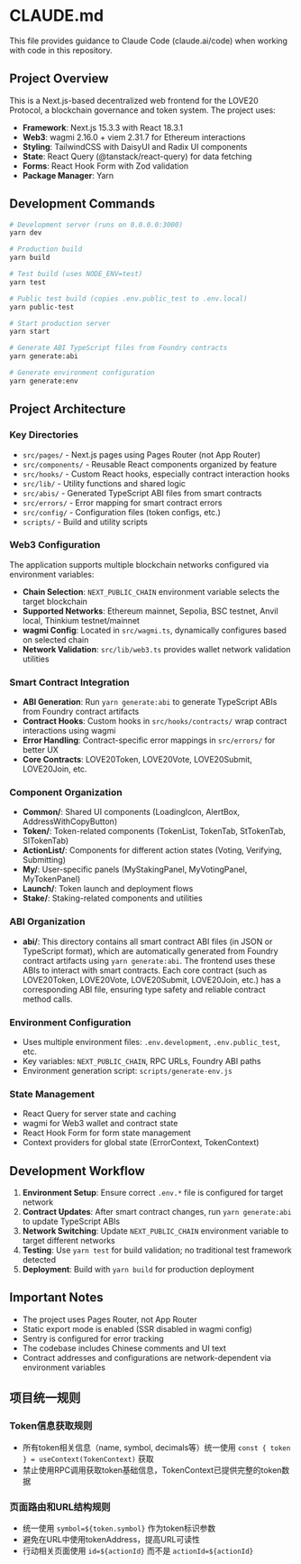 # CLAUDE.md

This file provides guidance to Claude Code (claude.ai/code) when working with code in this repository.

## Project Overview

This is a Next.js-based decentralized web frontend for the LOVE20 Protocol, a blockchain governance and token system. The project uses:

- **Framework**: Next.js 15.3.3 with React 18.3.1
- **Web3**: wagmi 2.16.0 + viem 2.31.7 for Ethereum interactions
- **Styling**: TailwindCSS with DaisyUI and Radix UI components
- **State**: React Query (@tanstack/react-query) for data fetching
- **Forms**: React Hook Form with Zod validation
- **Package Manager**: Yarn

## Development Commands

```bash
# Development server (runs on 0.0.0.0:3000)
yarn dev

# Production build
yarn build

# Test build (uses NODE_ENV=test)
yarn test

# Public test build (copies .env.public_test to .env.local)
yarn public-test

# Start production server
yarn start

# Generate ABI TypeScript files from Foundry contracts
yarn generate:abi

# Generate environment configuration
yarn generate:env
```

## Project Architecture

### Key Directories

- `src/pages/` - Next.js pages using Pages Router (not App Router)
- `src/components/` - Reusable React components organized by feature
- `src/hooks/` - Custom React hooks, especially contract interaction hooks
- `src/lib/` - Utility functions and shared logic
- `src/abis/` - Generated TypeScript ABI files from smart contracts
- `src/errors/` - Error mapping for smart contract errors
- `src/config/` - Configuration files (token configs, etc.)
- `scripts/` - Build and utility scripts

### Web3 Configuration

The application supports multiple blockchain networks configured via environment variables:

- **Chain Selection**: `NEXT_PUBLIC_CHAIN` environment variable selects the target blockchain
- **Supported Networks**: Ethereum mainnet, Sepolia, BSC testnet, Anvil local, Thinkium testnet/mainnet
- **wagmi Config**: Located in `src/wagmi.ts`, dynamically configures based on selected chain
- **Network Validation**: `src/lib/web3.ts` provides wallet network validation utilities

### Smart Contract Integration

- **ABI Generation**: Run `yarn generate:abi` to generate TypeScript ABIs from Foundry contract artifacts
- **Contract Hooks**: Custom hooks in `src/hooks/contracts/` wrap contract interactions using wagmi
- **Error Handling**: Contract-specific error mappings in `src/errors/` for better UX
- **Core Contracts**: LOVE20Token, LOVE20Vote, LOVE20Submit, LOVE20Join, etc.

### Component Organization

- **Common/**: Shared UI components (LoadingIcon, AlertBox, AddressWithCopyButton)
- **Token/**: Token-related components (TokenList, TokenTab, StTokenTab, SlTokenTab)
- **ActionList/**: Components for different action states (Voting, Verifying, Submitting)
- **My/**: User-specific panels (MyStakingPanel, MyVotingPanel, MyTokenPanel)
- **Launch/**: Token launch and deployment flows
- **Stake/**: Staking-related components and utilities

### ABI Organization

- **abi/**: This directory contains all smart contract ABI files (in JSON or TypeScript format), which are automatically generated from Foundry contract artifacts using `yarn generate:abi`. The frontend uses these ABIs to interact with smart contracts. Each core contract (such as LOVE20Token, LOVE20Vote, LOVE20Submit, LOVE20Join, etc.) has a corresponding ABI file, ensuring type safety and reliable contract method calls.

### Environment Configuration

- Uses multiple environment files: `.env.development`, `.env.public_test`, etc.
- Key variables: `NEXT_PUBLIC_CHAIN`, RPC URLs, Foundry ABI paths
- Environment generation script: `scripts/generate-env.js`

### State Management

- React Query for server state and caching
- wagmi for Web3 wallet and contract state
- React Hook Form for form state management
- Context providers for global state (ErrorContext, TokenContext)

## Development Workflow

1. **Environment Setup**: Ensure correct `.env.*` file is configured for target network
2. **Contract Updates**: After smart contract changes, run `yarn generate:abi` to update TypeScript ABIs
3. **Network Switching**: Update `NEXT_PUBLIC_CHAIN` environment variable to target different networks
4. **Testing**: Use `yarn test` for build validation; no traditional test framework detected
5. **Deployment**: Build with `yarn build` for production deployment

## Important Notes

- The project uses Pages Router, not App Router
- Static export mode is enabled (SSR disabled in wagmi config)
- Sentry is configured for error tracking
- The codebase includes Chinese comments and UI text
- Contract addresses and configurations are network-dependent via environment variables

## 项目统一规则

### Token信息获取规则
- 所有token相关信息（name, symbol, decimals等）统一使用 `const { token } = useContext(TokenContext)` 获取
- 禁止使用RPC调用获取token基础信息，TokenContext已提供完整的token数据

### 页面路由和URL结构规则  
- 统一使用 `symbol=${token.symbol}` 作为token标识参数
- 避免在URL中使用tokenAddress，提高URL可读性
- 行动相关页面使用 `id=${actionId}` 而不是 `actionId=${actionId}`

